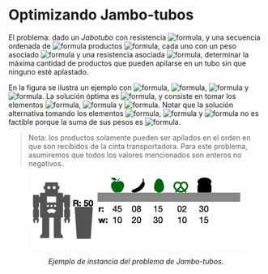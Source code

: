 # Optimizando Jambo-tubos

El problema: dado un _Jabotubo_ con resistencia ![formula](https://render.githubusercontent.com/render/math?math=R), y una secuencia ordenada de ![formula](https://render.githubusercontent.com/render/math?math=n)
productos ![formula](https://render.githubusercontent.com/render/math?math=S), cada uno con un peso asociado ![formula](https://render.githubusercontent.com/render/math?math=w_i) y una resistencia asociada ![formula](https://render.githubusercontent.com/render/math?math=r_i),
determinar la máxima cantidad de productos que pueden apilarse en un tubo sin que ninguno
esté aplastado.

En la figura se ilustra un ejemplo con ![formula](https://render.githubusercontent.com/render/math?math=R=50), ![formula](https://render.githubusercontent.com/render/math?math=n=5),
![formula](https://render.githubusercontent.com/render/math?math=w=[10,20,30,10,15]) y ![formula](https://render.githubusercontent.com/render/math?math=r=[45,8,15,2,30]). La solución óptima es ![formula](https://render.githubusercontent.com/render/math?math=3), y consiste
en tomar los elementos ![formula](https://render.githubusercontent.com/render/math?math=1), ![formula](https://render.githubusercontent.com/render/math?math=3) y ![formula](https://render.githubusercontent.com/render/math?math=4). Notar que la solución alternativa tomando los
elementos ![formula](https://render.githubusercontent.com/render/math?math=1), ![formula](https://render.githubusercontent.com/render/math?math=3) y ![formula](https://render.githubusercontent.com/render/math?math=5) no es factible porque la suma de sus pesos es ![formula](https://render.githubusercontent.com/render/math?math=55\textgreater%20R).

> Nota: los productos solamente pueden ser apilados en el orden en que son recibidos de la
> cinta transportadora. Para este problema, asumiremos que todos los valores mencionados
> son enteros no negativos.

<div style="text-align: center;">
  <img src="./assets/readme-1.png" />
  <p><i>Ejemplo de instancia del problema de Jambo-tubos.</i></p>
</div>
